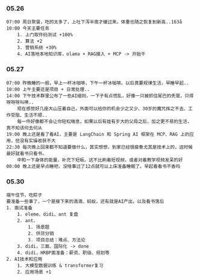 
### 05.26

	07:00 周日聚餐，吃的太多了，上吐下泻半夜才缓过来。体重也随之恢复到新高..163å
	10:00 今天主要任务
		1. 上门取件码测试 +100%
		2. 算法 +2
		3. 营销系统 +30%
		4. AI落地本地知识库，olama + RAG接入 + MCP -> 开始干


### 05.27

	07:00 昨晚睡的一般，早上一杯冰咖啡，下午一杯冰咖啡。以后真要规律生活，早睡早起..
	10:00 上午主要还是项目 + 日常处理..
	14:00 下午技术群里公布了一些AI细则，一下子有点慌乱，好像一只被抓住尾巴的秃鹫，只得呀呀呀叫唤..
		现在感觉好几座大山压着自己，外面可以给你的机会少之又少、30岁的魔咒挥之不去、工作受阻、生活不顺..
		每一件好像都不会让你轻松喘息，如果以后有娃有岁大的父母之后，加之更不易的生活，真不知该何去何从
	19:00 晚上还是看了看AI，主要是 LangChain 和 Spring AI 框架在 MCP、RAG 上的应用，但没有实操收获不大
	22:30 每次晚上回来都不知道要做什么，其实想想，到家已经很疲惫尤其是技术上的，这时候最好就看书只看书，
		中和一下身体的能量，补充下短板。这不比刷着短视频，或者对着教学视频发呆的好
	00:00 晚上还是早点睡吧，没啥事过了12点就可以上床准备睡眠了。早起看看书不香吗


### 05.30

	端午佳节，吃粽子
	要准备一些事了，一个是接下来的滴滴、蚂蚁，还有就是AI产出，以及看书落后
	1. 面试准备
		1. eleme、didi、ant 复盘
		2. ant，
			1. 场景题
			2. 供货分销
			3. 项目总结：难点、方法论
		3. didi，三面、国际化 -> done
		4. didi，HRBP面准备：薪资、职级、规划等
	2. AI技术和应用
		1. 大模型数据训练 & transformer复习
		2. 应用场景 +1

